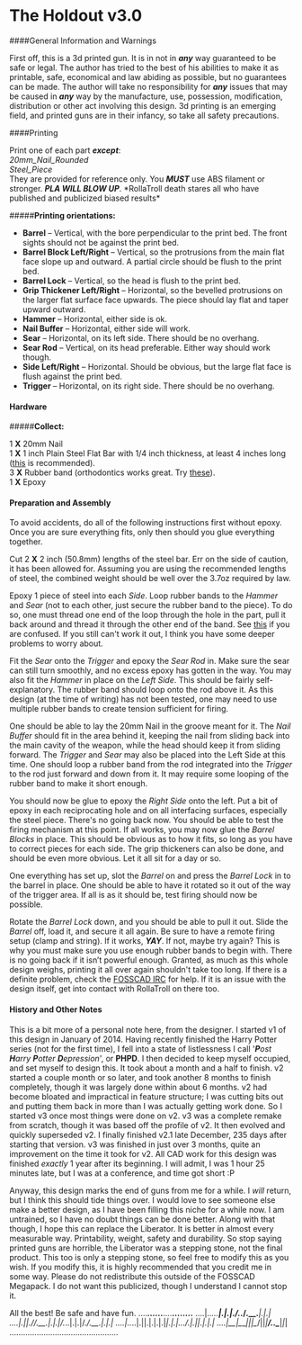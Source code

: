 # The Holdout v3.0

####General Information and Warnings

First off, this is a 3d printed gun. It is in not in ___any___ way guaranteed to be safe or legal. The author has tried to the best of his abilities to make it as printable, safe, economical and law abiding as possible, but no guarantees can be made. The author will take no responsibility for ___any___ issues that may be caused in ___any___ way by the manufacture, use, possession, modification, distribution or other act involving this design. 3d printing is an emerging field, and printed guns are in their infancy, so take all safety precautions.

####Printing

Print one of each part ***except***:  
_20mm\_Nail\_Rounded_  
_Steel\_Piece_  
They are provided for reference only.
You ___MUST___ use ABS filament or stronger. ___PLA WILL BLOW UP___.
\*RollaTroll death stares all who have published and publicized biased results\*

#####**Printing orientations:**  

* **Barrel** – Vertical, with the bore perpendicular to the print bed. The front sights should not be against the print bed.   
* **Barrel Block Left/Right** – Vertical, so the protrusions from the main flat face slope up and outward. A partial circle should be flush to the print bed.
* **Barrel Lock** – Vertical, so the head is flush to the print bed.
* **Grip Thickener Left/Right** – Horizontal, so the bevelled protrusions on the larger flat surface face upwards. The piece should lay flat and taper upward outward.
* **Hammer** – Horizontal, either side is ok.
* **Nail Buffer** – Horizontal, either side will work.
* **Sear** – Horizontal, on its left side. There should be no overhang.
* **Sear Rod** – Vertical, on its head preferable. Either way should work though.
* **Side Left/Right** – Horizontal. Should be obvious, but the large flat face is flush against the print bed.
* **Trigger** – Horizontal, on its right side. There should be no overhang.

#### Hardware

#####**Collect:**  

1 **X** 20mm Nail  
1 **X** 1 inch Plain Steel Flat Bar with 1/4 inch thickness, at least 4 inches long ([this](http://x0.no/ir7s "The Home Depot") is recommended).  
3 **X** Rubber band (orthodontics works great. Try [these](http://x0.no/irsu "Amazon")).  
1 **X** Epoxy

#### Preparation and Assembly

To avoid accidents, do all of the following instructions first without epoxy. Once you are sure everything fits, only then should you glue everything together.

Cut 2 **X** 2 inch (50.8mm) lengths of the steel bar. Err on the side of caution, it has been allowed for. Assuming you are using the recommended lengths of steel, the combined weight should be well over the 3.7oz required by law.

Epoxy 1 piece of steel into each _Side_. Loop rubber bands to the _Hammer_ and _Sear_ (not to each other, just secure the rubber band to the piece). To do so, one must thread one end of the loop through the hole in the part, pull it back around and thread it through the other end of the band. See [this](http://i.imgur.com/2Gqd23W.jpg "Imgur") if you are confused. If you still can't work it out, I think you have some deeper problems to worry about.

Fit the _Sear_ onto the _Trigger_ and epoxy the _Sear Rod_ in. Make sure the sear can still turn smoothly, and no excess epoxy has gotten in the way. You may also fit the _Hammer_ in place on the _Left Side_. This should be fairly self-explanatory. The rubber band should loop onto the rod above it. As this design (at the time of writing) has not been tested, one may need to use multiple rubber bands to create tension sufficient for firing.

One should be able to lay the 20mm Nail in the groove meant for it. The _Nail Buffer_ should fit in the area behind it, keeping the nail from sliding back into the main cavity of the weapon, while the head should keep it from sliding forward. The _Trigger_ and _Sear_ may also be placed into the Left Side at this time. One should loop a rubber band from the rod integrated into the _Trigger_ to the rod just forward and down from it. It may require some looping of the rubber band to make it short enough.

You should now be glue to epoxy the _Right Side_ onto the left. Put a bit of epoxy in each reciprocating hole and on all interfacing surfaces, especially the steel piece. There's no going back now. You should be able to test the firing mechanism at this point. If all works, you may now glue the _Barrel Blocks_ in place. This should be obvious as to how it fits, so long as you have to correct pieces for each side. The grip thickeners can also be done, and should be even more obvious. Let it all sit for a day or so.

One everything has set up, slot the _Barrel_ on and press the _Barrel Lock_ in to the barrel in place. One should be able to have it rotated so it out of the way of the trigger area. If all is as it should be, test firing should now be possible.

Rotate the _Barrel Lock_ down, and you should be able to pull it out. Slide the _Barrel_ off, load it, and secure it all again. Be sure to have a remote firing setup (clamp and string). If it works, ___YAY___. If not, maybe try again? This is why you must make sure you use enough rubber bands to begin with. There is no going back if it isn’t powerful enough. Granted, as much as this whole design weighs, printing it all over again shouldn't take too long. If there is a definite problem, check the [FOSSCAD IRC](http://webchat.oftc.net/?randomnick=0&channels=fosscad&prompt=1&uio=d4 "Webclient") for help. If it is an issue with the design itself, get into contact with RollaTroll on there too.

#### History and Other Notes

This is a bit more of a personal note here, from the designer.
I started v1 of this design in January of 2014. Having recently finished the Harry Potter series (not for the first time), I fell into a state of listlessness I call '_**P**ost **H**arry **P**otter **D**epression_', or **PHPD**. I then decided to keep myself occupied, and set myself to design this. It took about a month and a half to finish. v2 started a couple month or so later, and took another 8 months to finish completely, though it was largely done within about 6 months. v2 had become bloated and impractical in feature structure; I was cutting bits out and putting them back in more than I was actually getting work done. So I started v3 once most things were done on v2. v3 was a complete remake from scratch, though it was based off the profile of v2. It then evolved and quickly superseded v2. I finally finished v2.1 late December, 235 days after starting that version. v3 was finished in just over 3 months, quite an improvement on the time it took for v2. All CAD work for this design was finished _exactly_ 1 year after its beginning. I will admit, I was 1 hour 25 minutes late, but I was at a conference, and time got short :P

Anyway, this design marks the end of guns from me for a while. I _will_ return, but I think this should tide things over. I would love to see someone else make a better design, as I have been filling this niche for a while now. I am untrained, so I have no doubt things can be done better. Along with that though, I hope this can replace the Liberator. It is better in almost every measurable way. Printability, weight, safety and durability. So stop saying printed guns are horrible, the Liberator was a stepping stone, not the final product. This too is only a stepping stone, so feel free to modify this as you wish. If you modify this, it is highly recommended that you credit me in some way. Please do not redistribute this outside of the FOSSCAD Megapack. I do not want this publicized, though I understand I cannot stop it.

All the best! Be safe and have fun.
....______......_____....______........_____
....|.._..\.____|.|.|.__/__.._/.__.____|.|.|
....|.|_|.//.__.|.|.|/._..|.|.|/._/.__.|.|.|
....|.._..\|.||.|.|.|.|_|.|.|.../.|.||.|.|.|
....|__|\__\____|_|_|\__/||_|__/..\____|_|_|
................................................
